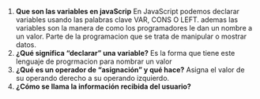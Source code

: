 1. **Que son las variables en javaScrip**
En JavaScript podemos declarar variables usando las palabras clave VAR, CONS O LEFT. ademas las variables son la manera de como los programadores le dan un nombre  a un valor.
Parte de la programacion que se trata de manipular o mostrar datos.
2. **¿Qué significa “declarar” una variable?**
Es la forma que tiene este lenguaje de progrmacion para nombrar un valor
3. **¿Qué es un operador de “asignación” y qué hace?**
Asigna el valor de su operando derecho a su operando izquierdo.
4. **¿Cómo se llama la información recibida del usuario?**
